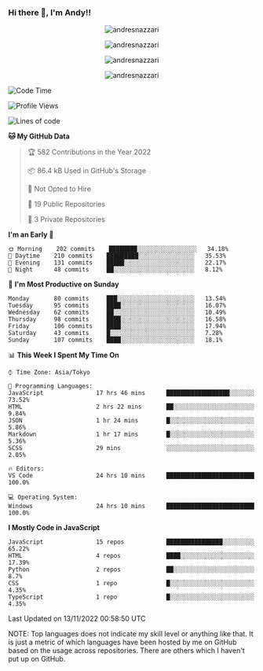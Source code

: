 ### Hi there 👋, I'm Andy!!

<p align="center" >
  <img src="https://github-profile-trophy.vercel.app/?username=AndresNazzari&theme=dracula&column=-1" alt="andresnazzari"/>
</p>

<p align="center">
  <img  src="https://github-readme-stats.vercel.app/api?username=AndresNazzari&count_private=true&show_icons=true&theme=dracula" alt="andresnazzari"/>
</p>
<p align="center">
  <img  src="https://github-readme-stats.vercel.app/api/top-langs/?username=AndresNazzari&layout=compact" alt="andresnazzari"/>
</p>
<p align="center" >
  <img src="https://github-readme-stats.vercel.app/api/wakatime?username=AndresNazzari" alt="andresnazzari"/>
</p>

<!--START_SECTION:waka-->
![Code Time](http://img.shields.io/badge/Code%20Time-266%20hrs%2051%20mins-blue)

![Profile Views](http://img.shields.io/badge/Profile%20Views-0-blue)

![Lines of code](https://img.shields.io/badge/From%20Hello%20World%20I%27ve%20Written-343%20Thousand%20lines%20of%20code-blue)

**🐱 My GitHub Data** 

> 🏆 582 Contributions in the Year 2022
 > 
> 📦 86.4 kB Used in GitHub's Storage 
 > 
> 🚫 Not Opted to Hire
 > 
> 📜 19 Public Repositories 
 > 
> 🔑 3 Private Repositories  
 > 
**I'm an Early 🐤** 

```text
🌞 Morning    202 commits    ████████░░░░░░░░░░░░░░░░░   34.18% 
🌆 Daytime    210 commits    █████████░░░░░░░░░░░░░░░░   35.53% 
🌃 Evening    131 commits    █████░░░░░░░░░░░░░░░░░░░░   22.17% 
🌙 Night      48 commits     ██░░░░░░░░░░░░░░░░░░░░░░░   8.12%

```
📅 **I'm Most Productive on Sunday** 

```text
Monday       80 commits     ███░░░░░░░░░░░░░░░░░░░░░░   13.54% 
Tuesday      95 commits     ████░░░░░░░░░░░░░░░░░░░░░   16.07% 
Wednesday    62 commits     ██░░░░░░░░░░░░░░░░░░░░░░░   10.49% 
Thursday     98 commits     ████░░░░░░░░░░░░░░░░░░░░░   16.58% 
Friday       106 commits    ████░░░░░░░░░░░░░░░░░░░░░   17.94% 
Saturday     43 commits     █░░░░░░░░░░░░░░░░░░░░░░░░   7.28% 
Sunday       107 commits    ████░░░░░░░░░░░░░░░░░░░░░   18.1%

```


📊 **This Week I Spent My Time On** 

```text
⌚︎ Time Zone: Asia/Tokyo

💬 Programming Languages: 
JavaScript               17 hrs 46 mins      ██████████████████░░░░░░░   73.52% 
HTML                     2 hrs 22 mins       ██░░░░░░░░░░░░░░░░░░░░░░░   9.84% 
JSON                     1 hr 24 mins        █░░░░░░░░░░░░░░░░░░░░░░░░   5.86% 
Markdown                 1 hr 17 mins        █░░░░░░░░░░░░░░░░░░░░░░░░   5.36% 
SCSS                     29 mins             ░░░░░░░░░░░░░░░░░░░░░░░░░   2.05%

🔥 Editors: 
VS Code                  24 hrs 10 mins      █████████████████████████   100.0%

💻 Operating System: 
Windows                  24 hrs 10 mins      █████████████████████████   100.0%

```

**I Mostly Code in JavaScript** 

```text
JavaScript               15 repos            ████████████████░░░░░░░░░   65.22% 
HTML                     4 repos             ████░░░░░░░░░░░░░░░░░░░░░   17.39% 
Python                   2 repos             ██░░░░░░░░░░░░░░░░░░░░░░░   8.7% 
CSS                      1 repo              █░░░░░░░░░░░░░░░░░░░░░░░░   4.35% 
TypeScript               1 repo              █░░░░░░░░░░░░░░░░░░░░░░░░   4.35%

```



 Last Updated on 13/11/2022 00:58:50 UTC
<!--END_SECTION:waka-->

NOTE: Top languages does not indicate my skill level or anything like that. It is just a metric of which languages have been hosted by me on GitHub based on the usage across repositories. There are others which I haven't put up on GitHub.

<!-- Here are some ideas to get you started:

-   🔭 I’m currently working on ...
-   🌱 I’m currently learning ...
-   👯 I’m looking to collaborate on ...
-   🤔 I’m looking for help with ...
-   💬 Ask me about ...
-   📫 How to reach me: ...
-   😄 Pronouns: ...
-   ⚡ Fun fact: ... -->
